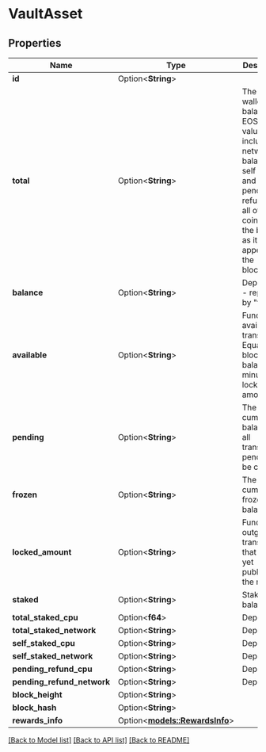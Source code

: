 # VaultAsset

## Properties

Name | Type | Description | Notes
------------ | ------------- | ------------- | -------------
**id** | Option<**String**> |  | [optional]
**total** | Option<**String**> | The total wallet balance. In EOS this value includes the network balance, self staking and pending refund. For all other coins it is the balance as it appears on the blockchain. | [optional]
**balance** | Option<**String**> | Deprecated - replaced by \"total\" | [optional]
**available** | Option<**String**> | Funds available for transfer. Equals the blockchain balance minus any locked amounts | [optional]
**pending** | Option<**String**> | The cumulative balance of all transactions pending to be cleared | [optional]
**frozen** | Option<**String**> | The cumulative frozen balance | [optional]
**locked_amount** | Option<**String**> | Funds in outgoing transactions that are not yet published to the network | [optional]
**staked** | Option<**String**> | Staked balance | [optional]
**total_staked_cpu** | Option<**f64**> | Deprecated | [optional]
**total_staked_network** | Option<**String**> | Deprecated | [optional]
**self_staked_cpu** | Option<**String**> | Deprecated | [optional]
**self_staked_network** | Option<**String**> | Deprecated | [optional]
**pending_refund_cpu** | Option<**String**> | Deprecated | [optional]
**pending_refund_network** | Option<**String**> | Deprecated | [optional]
**block_height** | Option<**String**> |  | [optional]
**block_hash** | Option<**String**> |  | [optional]
**rewards_info** | Option<[**models::RewardsInfo**](RewardsInfo.md)> |  | [optional]

[[Back to Model list]](../README.md#documentation-for-models) [[Back to API list]](../README.md#documentation-for-api-endpoints) [[Back to README]](../README.md)


